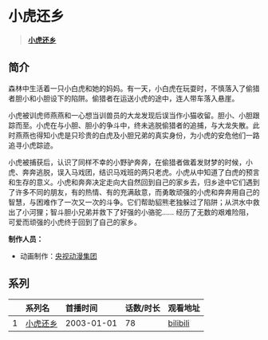 # 小虎还乡


> <u>**[小虎还乡](https://bgm.tv/subject/47630)**</u>

## 简介

森林中生活着一只小白虎和她的妈妈。有一天，小白虎在玩耍时，不慎落入了偷猎者胆小和小胆设下的陷阱。偷猎者在运送小虎的途中，连人带车落入悬崖。

小虎被训虎师燕燕和一心想当训兽员的大龙发现后误当作小猫收留。胆小、小胆跟踪而至。小虎在与小胆、胆小的争斗中，终未逃脱偷猎者的追捕，与大龙失散。此时燕燕也得知小虎是只珍贵的白虎及小胆兄弟的真实身份，为小虎的安危他们一路追寻小虎踪迹。

小虎被捕获后，认识了同样不幸的小野驴奔奔，在偷猎者做着发财梦的时候，小虎、奔奔逃脱，误入马戏团，结识马戏班的两只老虎。小虎从中知道了白虎的预言和生存的意义。小虎和奔奔决定走向大自然回到自己的家乡去，归乡途中它们遇到了许多不同的朋友，有的热情、有的充满敌意，而勇敢顽强的小虎和奔奔用自己的智慧，与困难作了一次又一次的斗争。它们帮助貂熊老独躲过了陷阱；从洪水中救出了小河狸；智斗胆小兄弟并救下了好强的小骆驼……
经历了无数的艰难险阻，可爱而顽强的小虎终于回到了自己的家乡。

**制作人员：**
- 动画制作：[央视动漫集团](https://bgm.tv/person/10526)



## 系列

|     |   系列名   |   首播时间  | 话数/时长  | 观看地址 |
|:---  |:------    |:----      |:---       |:---  |
| 1 |[小虎还乡](https://bgm.tv/subject/47630)| 2003-01-01 | 78 | [bilibili](https://www.bilibili.com/video/BV1hE411k77D)  |






